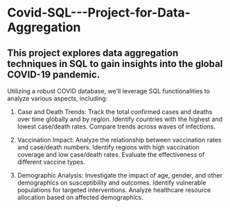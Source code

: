 # Covid-SQL---Project-for-Data-Aggregation
## This project explores data aggregation techniques in SQL to gain insights into the global COVID-19 pandemic.

Utilizing a robust COVID database, we'll leverage SQL functionalities to analyze various aspects, including:

1. Case and Death Trends:
Track the total confirmed cases and deaths over time globally and by region.
Identify countries with the highest and lowest case/death rates.
Compare trends across waves of infections.

3. Vaccination Impact:
Analyze the relationship between vaccination rates and case/death numbers.
Identify regions with high vaccination coverage and low case/death rates.
Evaluate the effectiveness of different vaccine types.

3. Demographic Analysis:
Investigate the impact of age, gender, and other demographics on susceptibility and outcomes.
Identify vulnerable populations for targeted interventions.
Analyze healthcare resource allocation based on affected demographics.

